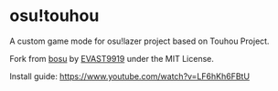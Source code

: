 # osu!touhou
A custom game mode for osu!lazer project based on Touhou Project.

Fork from [bosu](https://github.com/EVAST9919/bosu) by [EVAST9919](https://github.com/EVAST9919) under the MIT License.

Install guide:
https://www.youtube.com/watch?v=LF6hKh6FBtU
